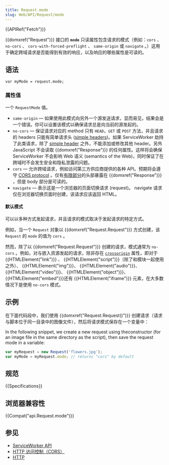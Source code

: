 ```yaml
---
title: Request.mode
slug: Web/API/Request/mode
---
```


{{APIRef("Fetch")}}

{{domxref("Request")}} 接口的 **`mode`** 只读属性包含请求的模式（例如：`cors` 、 `no-cors` 、 `cors-with-forced-preflight` 、 `same-origin` 或 `navigate` 。）这用于确定跨域请求是否能得到有效的响应，以及响应的哪些属性是可读的。

## 语法

```plain
var myMode = request.mode;
```

### 属性值

一个 `RequestMode` 值。

- `same-origin` — 如果使用此模式向另外一个源发送请求，显而易见，结果会是一个错误。你可以设置该模式以确保请求总是向当前的源发起的。
- `no-cors` — 保证请求对应的 method 只有 `HEAD`，`GET` 或 `POST` 方法，并且请求的 headers 只能有简单请求头 ([simple headers](https://fetch.spec.whatwg.org/#simple-header))。如果 ServiceWorker 劫持了此类请求，除了 [simple header](https://fetch.spec.whatwg.org/#simple-header) 之外，不能添加或修改其他 header。另外 JavaScript 不会读取 {{domxref("Response")}} 的任何属性。这样将会确保 ServiceWorker 不会影响 Web 语义 (semantics of the Web)，同时保证了在跨域时不会发生安全和隐私泄露的问题。
- `cors` — 允许跨域请求，例如访问第三方供应商提供的各种 API。预期将会遵守 [CORS protocol](/zh-CN/docs/Web/HTTP/Access_control_CORS) 。仅有[有限部分](https://fetch.spec.whatwg.org/#concept-filtered-response-cors)的头部暴露在 {{domxref("Response")}} ，但是 body 部分是可读的。
- `navigate` — 表示这是一个浏览器的页面切换请求 (request)。 navigate 请求仅在浏览器切换页面时创建，该请求应该返回 HTML。

#### 默认模式

可以以多种方式发起请求，并且请求的模式取决于发起请求的特定方式。

例如，当一个 `Request` 对象以 {{domxref("Request.Request")}} 方式创建，该`Request` 的 `mode` 的值为 `cors` 。

然而，除了以 {{domxref("Request.Request")}} 创建的请求，模式通常为 `no-cors` 。例如，对与嵌入资源发起的请求，除非存在 [`crossorigin`](/zh-CN/docs/Web/HTML/CORS_settings_attributes) 属性，即对于 {{HTMLElement("link")}} 、 {{HTMLElement("script")}}（除了和模块一起使用之外）、 {{HTMLElement("img")}}、 {{HTMLElement("audio")}}、 {{HTMLElement("video")}}、 {{HTMLElement("object")}}、 {{HTMLElement("embed")}}还有 {{HTMLElement("iframe")}} 元素，在大多数情况下是使用 `no-cors` 模式。

## 示例

在下面代码段中，我们使用 {{domxref("Request.Request()")}} 创建请求（请求与脚本位于同一目录中的图像文件），然后将请求模式保存在一个变量中：

In the following snippet, we create a new request using theconstructor (for an image file in the same directory as the script), then save the request mode in a variable:

```js
var myRequest = new Request('flowers.jpg');
var myMode = myRequest.mode; // returns "cors" by default
```

## 规范

{{Specifications}}

## 浏览器兼容性

{{Compat("api.Request.mode")}}

## 参见

- [ServiceWorker API](/zh-CN/docs/Web/API/ServiceWorker_API)
- [HTTP 访问控制（CORS）](/zh-CN/docs/Web/HTTP/Access_control_CORS)
- [HTTP](/zh-CN/docs/Web/HTTP)
